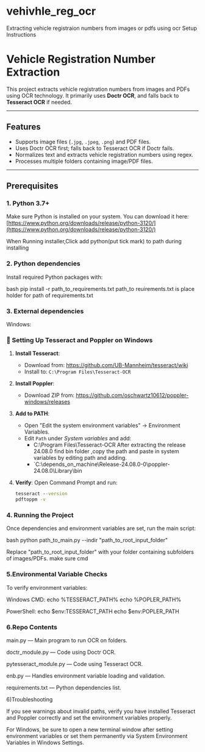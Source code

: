 # vehivhle_reg_ocr
Extracting vehicle registraion numbers from images or pdfs using ocr
Setup Instructions

# Vehicle Registration Number Extraction

This project extracts vehicle registration numbers from images and PDFs using OCR technology. It primarily uses **Doctr OCR**, and falls back to **Tesseract OCR** if needed.

---

## Features

- Supports image files (`.jpg`, `.jpeg`, `.png`) and PDF files.
- Uses Doctr OCR first; falls back to Tesseract OCR if Doctr fails.
- Normalizes text and extracts vehicle registration numbers using regex.
- Processes multiple folders containing image/PDF files.

---

## Prerequisites

### 1. Python 3.7+

Make sure Python is installed on your system. You can download it here:  
[https://www.python.org/downloads/release/python-3120/](https://www.python.org/downloads/release/python-3120/)

When Running installer,Click add python(put tick mark) to path during installing

### 2. Python dependencies

Install required Python packages with:

bash
pip install -r path_to_requirements.txt
path_to reuirements.txt is place holder for path of requirements.txt

### 3. External dependencies

Windows:

### 🔧 Setting Up Tesseract and Poppler on Windows

1. **Install Tesseract**:
   - Download from: https://github.com/UB-Mannheim/tesseract/wiki
   - Install to: `C:\Program Files\Tesseract-OCR`

2. **Install Poppler**:
   - Download ZIP from: https://github.com/oschwartz10612/poppler-windows/releases
3. **Add to PATH**:
   - Open "Edit the system environment variables" → Environment Variables.
   - Edit `Path` under *System variables* and add:
     - C:\Program Files\Tesseract-OCR
  After extracting the release 24.08.0 find bin folder ,copy the path and paste in system variables by editing path and adding.
     - `C:\depends_on_machine\Release-24.08.0-0\poppler-24.08.0\Library\bin



4. **Verify**:
   Open Command Prompt and run:
   ```cmd
   tesseract --version
   pdftoppm -v
### 4. Running the Project

Once dependencies and environment variables are set, run the main script:

bash
python path_to_main.py --indir "path_to_root_input_folder"

Replace "path_to_root_input_folder" with your folder containing subfolders of images/PDFs.
make sure cmd 

### 5.Environmental Variable Checks

To verify environment variables:

Windows CMD:
echo %TESSERACT_PATH%
echo %POPLER_PATH%

PowerShell:
echo $env:TESSERACT_PATH
echo $env:POPLER_PATH

### 6.Repo Contents

main.py — Main program to run OCR on folders.

doctr_module.py — Code using Doctr OCR.

pytesseract_module.py — Code using Tesseract OCR.

enb.py — Handles environment variable loading and validation.

requirements.txt — Python dependencies list.

6)Troubleshooting

If you see warnings about invalid paths, verify you have installed Tesseract and Poppler correctly and set the environment variables properly.

For Windows, be sure to open a new terminal window after setting environment variables or set them permanently via System Environment Variables in Windows Settings.
